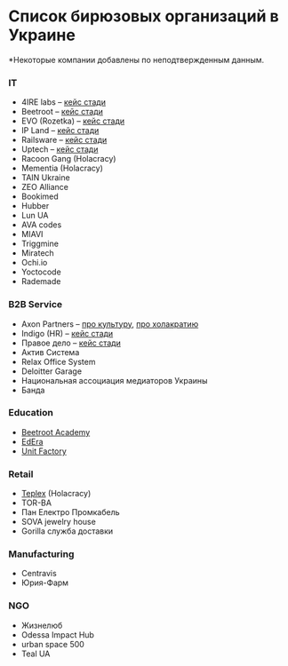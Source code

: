 # Список бирюзовых организаций в Украине

\*Некоторые компании добавлены по неподтвержденным данным.

### IT

* 4IRE labs – [кейс стади](https://medium.com/teal-ua/%D0%BE%D0%BF%D1%8B%D1%82-%D0%B2%D0%BD%D0%B5%D0%B4%D1%80%D0%B5%D0%BD%D0%B8%D1%8F-%D1%85%D0%BE%D0%BB%D0%B0%D0%BA%D1%80%D0%B0%D1%82%D0%B8%D0%B8-%D0%B2-4ire-labs-92320569f334)
* Beetroot – [кейс стади](https://medium.com/teal-ua/teal-at-beetroot-6d3b8f5c805c)
* EVO \(Rozetka\) – [кейс стади](https://medium.com/teal-ua/%D1%8F%D0%BA-evo-%D0%B2%D0%BF%D1%80%D0%BE%D0%B2%D0%B0%D0%B4%D0%B6%D1%83%D1%94-%D0%BF%D1%80%D0%B0%D0%BA%D1%82%D0%B8%D0%BA%D0%B8-%D0%B1%D1%96%D1%80%D1%8E%D0%B7%D0%BE%D0%B2%D0%B8%D1%85-%D0%BE%D1%80%D0%B3%D0%B0%D0%BD%D1%96%D0%B7%D0%B0%D1%86%D1%96%D0%B9-%D1%96%D0%BD%D1%82%D0%B5%D1%80%D0%B2%D1%8E-%D1%96%D0%B7-%D0%B2%D1%96%D0%BA%D1%82%D0%BE%D1%80%D0%BE%D0%BC-%D0%BA%D0%B8%D1%80%D0%B8%D1%87%D0%B5%D0%BD%D0%BA%D0%BE-d32a09438ac7)
* IP Land – [кейс стади](https://medium.com/teal-ua/ipland-the-first-holacracy-in-ukraine-c30a51af7979)
* Railsware – [кейс стади](https://dou.ua/lenta/columns/holacracy-strategy/)
* Uptech – [кейс стади](https://medium.com/teal-ua/%D0%BE%D1%80%D0%B3%D0%B0%D0%BD%D1%96%D0%B7%D0%B0%D1%86%D1%96%D1%97-%D0%BC%D0%B0%D0%B9%D0%B1%D1%83%D1%82%D0%BD%D1%8C%D0%BE%D0%B3%D0%BE-%D1%8F%D0%BA-%D0%B2%D0%BF%D1%80%D0%BE%D0%B2%D0%B0%D0%B4%D0%B6%D1%83%D0%B2%D0%B0%D0%BB%D0%B8%D1%81%D1%8F-%D0%B1%D1%96%D1%80%D1%8E%D0%B7%D0%BE%D0%B2%D1%96-%D0%BF%D1%80%D0%B0%D0%BA%D1%82%D0%B8%D0%BA%D0%B8-%D0%B2-%D0%BA%D0%BE%D0%BC%D0%BF%D0%B0%D0%BD%D1%96%D1%97-uptech-92354e7da396)
* Racoon Gang \(Holacracy\)
* Mementia \(Holacracy\)
* TAIN Ukraine
* ZEO Alliance
* Bookimed
* Hubber
* Lun UA
* AVA codes
* MIAVI
* Triggmine
* Miratech
* Ochi.io
* Yoctocode
* Rademade

### B2B Service

* Axon Partners – [про культуру](https://medium.com/axonpartners/%D0%B1%D0%BB%D0%B0%D0%BA%D0%B8%D1%82%D0%BD%D0%B8%D0%B9-%D0%BE%D0%BA%D0%B5%D0%B0%D0%BD-%D1%96-%D1%84%D1%83%D1%82%D0%B1%D0%BE%D0%BB%D0%BA%D0%B8-%D0%B7-%D0%BC%D0%B0%D1%82%D1%8E%D0%BA%D0%B0%D0%BC%D0%B8-%D0%BD%D0%B0-%D1%80%D0%B8%D0%BD%D0%BA%D1%83-%D1%8E%D1%80%D0%B8%D0%B4%D0%B8%D1%87%D0%BD%D0%B8%D1%85-%D0%BF%D0%BE%D1%81%D0%BB%D1%83%D0%B3-3ed103bf4724), [про холакратию](https://medium.com/axonomist/%D1%85%D0%BE%D0%BB%D0%BE%D0%BA%D1%80%D0%B0%D1%82%D0%B8%D1%8F-%D1%8D%D1%82%D0%BE-%D1%82%D1%80%D0%B5%D1%88-5e7ea7fa1a0c)
* Indigo \(HR\) – [кейс стади](http://verabudean.com/blog/indigo)
* Правое дело – [кейс стади](https://medium.com/teal-ua/holacracy-at-pravoedelo-fba442d4760c)
* Актив Система
* Relax Office System
* Deloitter Garage
* Национальная ассоциация медиаторов Украины
* Банда

### Education

* [Beetroot Academy](https://beetroot.academy/en/)
* [EdEra](https://www.ed-era.com/)
* [Unit Factory](https://unit.ua/en/)

### Retail

* [Teplex](https://teplex.ua/) \(Holacracy\)
* TOR-BA 
* Пан Електро Промкабель
* SOVA jewelry house
* Gorilla служба доставки

### Manufacturing

* Centravis
* Юрия-Фарм

### NGO

* Жизнелюб
* Odessa Impact Hub
* urban space 500
* Teal UA

